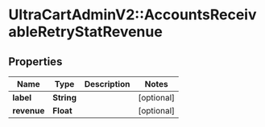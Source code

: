 # UltraCartAdminV2::AccountsReceivableRetryStatRevenue

## Properties
Name | Type | Description | Notes
------------ | ------------- | ------------- | -------------
**label** | **String** |  | [optional] 
**revenue** | **Float** |  | [optional] 



